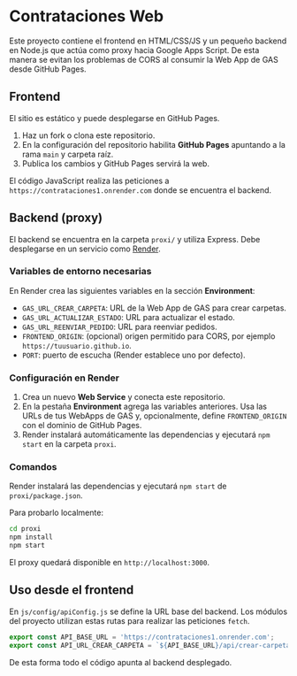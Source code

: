 # Contrataciones Web

Este proyecto contiene el frontend en HTML/CSS/JS y un pequeño backend en Node.js que actúa como proxy hacia Google Apps Script. De esta manera se evitan los problemas de CORS al consumir la Web App de GAS desde GitHub Pages.

## Frontend

El sitio es estático y puede desplegarse en GitHub Pages.

1. Haz un fork o clona este repositorio.
2. En la configuración del repositorio habilita **GitHub Pages** apuntando a la rama `main` y carpeta raíz.
3. Publica los cambios y GitHub Pages servirá la web.

El código JavaScript realiza las peticiones a `https://contrataciones1.onrender.com` donde se encuentra el backend.

## Backend (proxy)

El backend se encuentra en la carpeta `proxi/` y utiliza Express. Debe desplegarse en un servicio como [Render](https://render.com/).

### Variables de entorno necesarias

En Render crea las siguientes variables en la sección **Environment**:

- `GAS_URL_CREAR_CARPETA`: URL de la Web App de GAS para crear carpetas.
- `GAS_URL_ACTUALIZAR_ESTADO`: URL para actualizar el estado.
- `GAS_URL_REENVIAR_PEDIDO`: URL para reenviar pedidos.
- `FRONTEND_ORIGIN`: (opcional) origen permitido para CORS, por ejemplo `https://tuusuario.github.io`.
- `PORT`: puerto de escucha (Render establece uno por defecto).

### Configuración en Render

1. Crea un nuevo **Web Service** y conecta este repositorio.
2. En la pestaña **Environment** agrega las variables anteriores. Usa las URLs de tus WebApps de GAS y, opcionalmente, define `FRONTEND_ORIGIN` con el dominio de GitHub Pages.
3. Render instalará automáticamente las dependencias y ejecutará `npm start` en la carpeta `proxi`.

### Comandos

Render instalará las dependencias y ejecutará `npm start` de `proxi/package.json`.

Para probarlo localmente:

```bash
cd proxi
npm install
npm start
```

El proxy quedará disponible en `http://localhost:3000`.

## Uso desde el frontend

En `js/config/apiConfig.js` se define la URL base del backend. Los módulos del proyecto utilizan estas rutas para realizar las peticiones `fetch`.

```javascript
export const API_BASE_URL = 'https://contrataciones1.onrender.com';
export const API_URL_CREAR_CARPETA = `${API_BASE_URL}/api/crear-carpeta`;
```

De esta forma todo el código apunta al backend desplegado.

